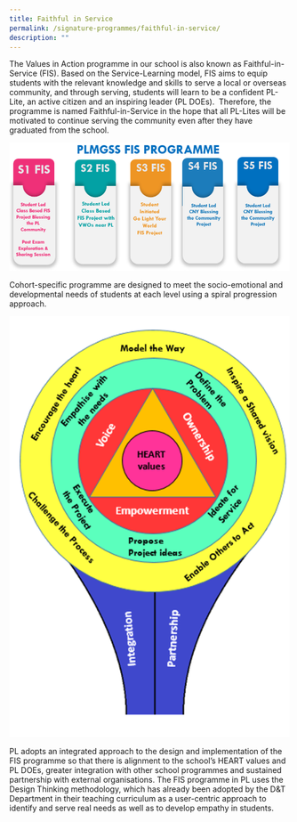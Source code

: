 ```yaml
---
title: Faithful in Service
permalink: /signature-programmes/faithful-in-service/
description: ""
---
```

The Values in Action programme in our school is also known as Faithful-in-Service (FIS). Based on the Service-Learning model, FIS aims to equip students with the relevant knowledge and skills to serve a local or overseas community, and through serving, students will learn to be a confident PL-Lite, an active citizen and an inspiring leader (PL DOEs).  Therefore, the programme is named Faithful-in-Service in the hope that all PL-Lites will be motivated to continue serving the community even after they have graduated from the school.

![](/images/fis01.png)

Cohort-specific programme are designed to meet the socio-emotional and developmental needs of students at each level using a spiral progression approach.

![](/images/fis02.png)

PL adopts an integrated approach to the design and implementation of the FIS programme so that there is alignment to the school’s HEART values and PL DOEs, greater integration with other school programmes and sustained partnership with external organisations. The FIS programme in PL uses the Design Thinking methodology, which has already been adopted by the D&T Department in their teaching curriculum as a user-centric approach to identify and serve real needs as well as to develop empathy in students.
